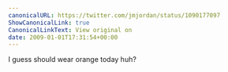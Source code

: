 ```yaml
---
canonicalURL: https://twitter.com/jmjordan/status/1090177097
ShowCanonicalLink: true
CanonicalLinkText: View original on
date: 2009-01-01T17:31:54+00:00
---
```

I guess should wear orange today huh?